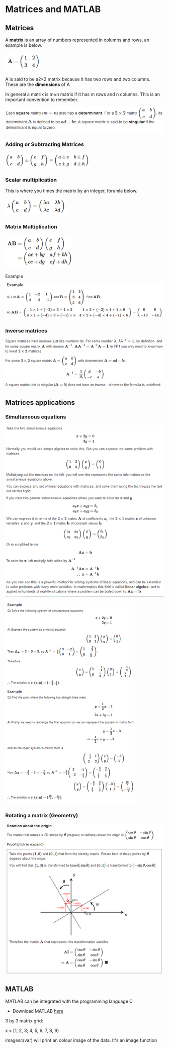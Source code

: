 # Matrices and MATLAB

## Matrices

 A [**matrix** ](https://www.mathsisfun.com/algebra/matrix-introduction.html)is an array of numbers represented in columns and rows, an example is below.

![A 2x2 matrix](../../../../.gitbook/assets/image%20%2817%29.png)

A is said to be a2×2 matrix because it has two rows and two columns. These are the **dimensions** of A

In general a matrix is m×n matrix if it has m rows and n columns. This is an important convention to remember.

![](../../../../.gitbook/assets/image%20%2815%29.png)

### Adding or Subtracting Matrices

![](../../../../.gitbook/assets/image%20%2822%29.png)

### Scalar multiplication

This is where you times the matrix by an integer, forumla below.

![](../../../../.gitbook/assets/image%20%2820%29.png)

### Matrix Multiplication

![](../../../../.gitbook/assets/image%20%2816%29.png)

Example

![](../../../../.gitbook/assets/image%20%2824%29.png)

### Inverse matrices

![](../../../../.gitbook/assets/image%20%2819%29.png)

## Matrices applications

### Simultaneous equations

![](../../../../.gitbook/assets/image%20%2818%29.png)

![](../../../../.gitbook/assets/image%20%2821%29.png)

### Rotating a matrix \(Geometry\)

![](../../../../.gitbook/assets/image%20%2823%29.png)

## MATLAB



MATLAB can be integrated with the programming language C

* Download MATLAB [here](http://www.sussex.ac.uk/its/services/software/owncomputer/matlab_student)

3 by 3 matrix grid:

x = \[1, 2, 3; 4, 5, 6; 7, 8, 9\]

imagesc\(var\) will print an colour image of the data. It's an image function

